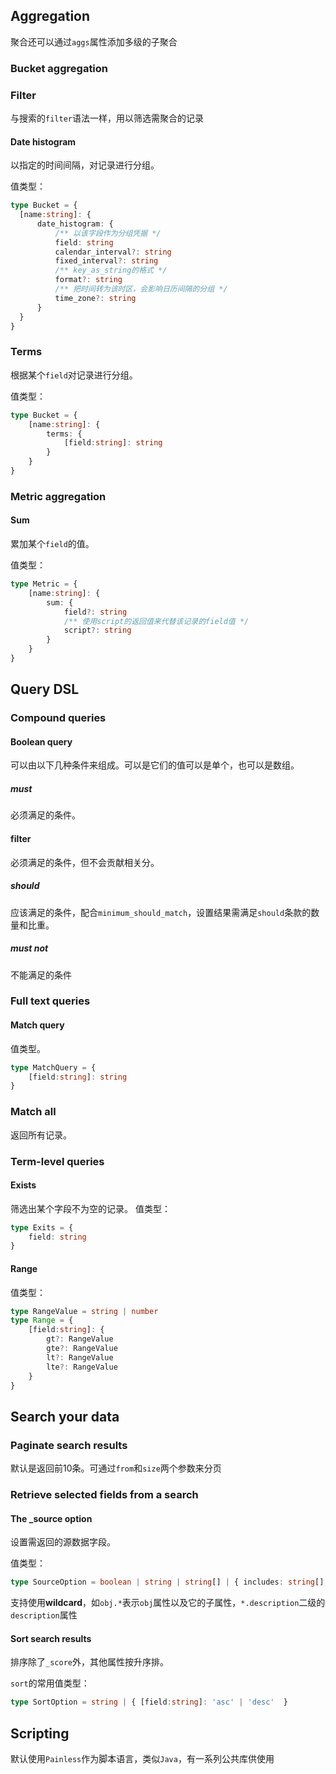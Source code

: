## Aggregation
聚合还可以通过`aggs`属性添加多级的子聚合

### Bucket aggregation

### Filter
与搜索的`filter`语法一样，用以筛选需聚合的记录

#### Date histogram
以指定的时间间隔，对记录进行分组。

值类型：
```ts
type Bucket = {
  [name:string]: {
      date_histogram: {
          /** 以该字段作为分组凭据 */
          field: string
          calendar_interval?: string
          fixed_interval?: string
          /** key_as_string的格式 */
          format?: string
          /** 把时间转为该时区，会影响日历间隔的分组 */
          time_zone?: string
      }
  }  
}
```

### Terms
根据某个`field`对记录进行分组。

值类型：
```ts
type Bucket = {
    [name:string]: {
        terms: {
            [field:string]: string
        }
    }
}
```


### Metric aggregation

#### Sum
累加某个`field`的值。

值类型：
```ts
type Metric = {
    [name:string]: {
        sum: {
            field?: string
            /** 使用script的返回值来代替该记录的field值 */
            script?: string
        }
    }
}
```

## Query DSL

### Compound queries

#### Boolean query
可以由以下几种条件来组成。可以是它们的值可以是单个，也可以是数组。

##### must
必须满足的条件。

#### filter
必须满足的条件，但不会贡献相关分。
##### should
应该满足的条件，配合`minimum_should_match`，设置结果需满足`should`条款的数量和比重。

##### must not
不能满足的条件

### Full text queries

#### Match query
值类型。
```ts
type MatchQuery = {
    [field:string]: string
}
```

### Match all
返回所有记录。

### Term-level queries

#### Exists
筛选出某个字段不为空的记录。
值类型：
```ts
type Exits = {
    field: string
}
```
#### Range
值类型：
```ts
type RangeValue = string | number
type Range = {
    [field:string]: {
        gt?: RangeValue
        gte?: RangeValue
        lt?: RangeValue
        lte?: RangeValue
    }
}
```

## Search your data

### Paginate search results

默认是返回前10条。可通过`from`和`size`两个参数来分页

### Retrieve selected fields from a search

#### The _source option
设置需返回的源数据字段。

值类型：
```ts
type SourceOption = boolean | string | string[] | { includes: string[], excludes: string[] }
```
支持使用**wildcard**，如`obj.*`表示`obj`属性以及它的子属性，`*.description`二级的`description`属性

#### Sort search results

排序除了`_score`外，其他属性按升序排。

`sort`的常用值类型：
```ts
type SortOption = string | { [field:string]: 'asc' | 'desc'  }
```


## Scripting
默认使用`Painless`作为脚本语言，类似`Java`，有一系列公共库供使用